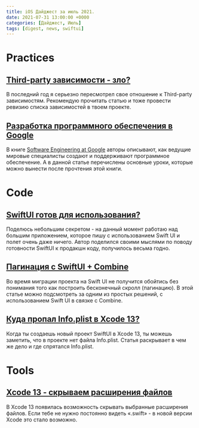 ```yaml
---
title: iOS Дайджест за июль 2021.
date: 2021-07-31 13:00:00 +0000
categories: [Дайджест, Июль]
tags: [digest, news, swiftui]
---
```

# Practices

## [Third-party зависимости - зло?](https://chris.eidhof.nl/post/fewer-dependencies/?utm_campaign=iOS%2BDev%2BWeekly&utm_medium=email&utm_source=iOS%2BDev%2BWeekly%2BIssue%2B515)

В последний год я серьезно пересмотрел свое отношение к Third-party зависимостям. Рекомендую прочитать статью и тоже провести ревизию списка зависимостей в твоем проекте.

## [Разработка программного обеспечения в Google](https://swizec.com/blog/what-i-learned-from-software-engineering-at-google/)

В книге [Software Engineering at Google](https://www.oreilly.com/library/view/software-engineering-at/9781492082781/) авторы описывают, как ведущие мировые специалисты создают и поддерживают программное обеспечение. А в данной статье перечислены основные уроки, которые можно вынести после прочтения этой книги.

# Code

## [SwiftUI готов для использования?](https://www.jessesquires.com/blog/2021/07/01/is-swiftui-ready/)

Поделюсь небольшим секретом - на данный момент работаю над большим приложением, которое пишу с использованием Swift UI и полет очень даже ничего. Автор поделился своими мыслями по поводу готовности SwiftUI к продакшн коду, получилось весьма годно.

## [Пагинация с SwiftUI + Combine](https://betterprogramming.pub/build-an-infinite-list-with-swiftui-and-combine-f9ea1e83a4a7)

Во время миграции проекта на Swift UI не получится обойтись без понимания того как построить бесконечный скролл (пагинацию). В этой статье можно подсмотреть за одним из простых решений, с использованием Swift UI в связке с Combine.

## [Куда пропал Info.plist в Xcode 13?](https://useyourloaf.com/blog/xcode-13-missing-info.plist/?utm_campaign=iOS%2BDev%2BWeekly&utm_medium=email&utm_source=iOS%2BDev%2BWeekly%2BIssue%2B518)

Когда ты создаешь новый проект SwiftUI в Xcode 13, ты можешь заметить, что в проекте нет файла Info.plist. Статья раскрывает в чем же дело и где спрятался Info.plist.

# Tools

## [Xcode 13 - скрываем расширения файлов](https://twitter.com/qdoug/status/1411948641292521478?utm_campaign=iOS%2BDev%2BWeekly&utm_medium=email&utm_source=iOS%2BDev%2BWeekly%2BIssue%2B515)

В Xcode 13 появилась возможность скрывать выбранные расширения файлов. Если тебе не нужно постоянно видеть «.swift» - в новой версии Xcode это стало возможно.
